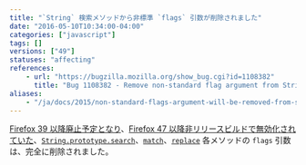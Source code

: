 ```yaml
---
title: "`String` 検索メソッドから非標準 `flags` 引数が削除されました"
date: "2016-05-10T10:34:00-04:00"
categories: ["javascript"]
tags: []
versions: ["49"]
statuses: "affecting"
references:
    - url: "https://bugzilla.mozilla.org/show_bug.cgi?id=1108382"
      title: "Bug 1108382 - Remove non-standard flag argument from String.prototype.{search,match,replace}"
aliases:
    - "/ja/docs/2015/non-standard-flags-argument-will-be-removed-from-string-search-methods/"
---
```

[Firefox 39 以降廃止予定となり](https://www.fxsitecompat.dev/ja/docs/2015/non-standard-flags-argument-of-string-methods-has-been-deprecated/)、[Firefox 47 以降非リリースビルドで無効化されていた](https://www.fxsitecompat.dev/ja/docs/2016/non-standard-flags-argument-of-string-methods-has-been-disabled-in-non-release-builds/)、[`String.prototype.search`](https://developer.mozilla.org/docs/Web/JavaScript/Reference/Global_Objects/String/search)、[`match`](https://developer.mozilla.org/docs/Web/JavaScript/Reference/Global_Objects/String/match)、[`replace`](https://developer.mozilla.org/docs/Web/JavaScript/Reference/Global_Objects/String/replace) 各メソッドの `flags` 引数は、完全に削除されました。
